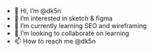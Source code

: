 - 👋 Hi, I’m @dk5n
- 👀 I’m interested in sketch & figma
- 🌱 I’m currently learning SEO and wireframing
- 💞️ I’m looking to collaborate on learning
- 📫 How to reach me @dk5n

<!---
dk5n/dk5n is a ✨ special ✨ repository because its `README.md` (this file) appears on your GitHub profile.
You can click the Preview link to take a look at your changes.
--->
